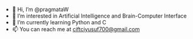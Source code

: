 - 👋 Hi, I’m @pragmataW
- 👀 I’m interested in Artificial Intelligence and Brain-Computer Interface
- 🌱 I’m currently learning Python and C
- 📫 You can reach me at ciftciyusuf700@gmail.com

